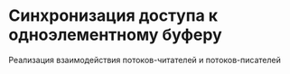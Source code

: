 # Синхронизация доступа к одноэлементному буферу
Реализация взаимодействия потоков-читателей и потоков-писателей
